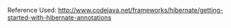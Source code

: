 Reference Used:
http://www.codejava.net/frameworks/hibernate/getting-started-with-hibernate-annotations